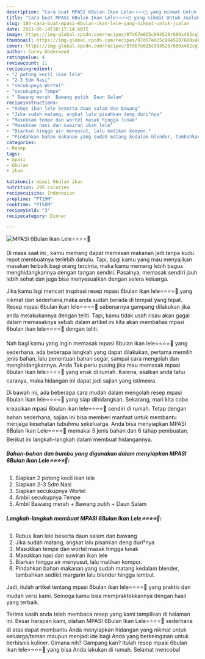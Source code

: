```yaml
---
description: "Cara buat MPASI 6Bulan Ikan Lele⭐⭐⭐⭐💙 yang nikmat Untuk Jualan"
title: "Cara buat MPASI 6Bulan Ikan Lele⭐⭐⭐⭐💙 yang nikmat Untuk Jualan"
slug: 184-cara-buat-mpasi-6bulan-ikan-lele-yang-nikmat-untuk-jualan
date: 2021-06-14T10:17:14.607Z
image: https://img-global.cpcdn.com/recipes/87d67e025c994520/680x482cq70/mpasi-6bulan-ikan-lele⭐⭐⭐⭐💙-foto-resep-utama.jpg
thumbnail: https://img-global.cpcdn.com/recipes/87d67e025c994520/680x482cq70/mpasi-6bulan-ikan-lele⭐⭐⭐⭐💙-foto-resep-utama.jpg
cover: https://img-global.cpcdn.com/recipes/87d67e025c994520/680x482cq70/mpasi-6bulan-ikan-lele⭐⭐⭐⭐💙-foto-resep-utama.jpg
author: Corey Underwood
ratingvalue: 4
reviewcount: 11
recipeingredient:
- "2 potong kecil ikan lele"
- "2-3 Sdm Nasi"
- "secukupnya Wortel"
- "secukupnya Tempe"
- " Bawang merah  Bawang putih  Daun Salam"
recipeinstructions:
- "Rebus ikan lele beserta daun salam dan bawang"
- "Jika sudah matang, angkat lalu pisahkan deng duri²nya"
- "Masukkan tempe dan wortel masak hingga lunak"
- "Masukkan nasi dan suwiran ikan lele"
- "Biarkan hingga air menyusut, lalu matikan kompor."
- "Pindahkan bahan makanan yang sudah matang kedalam blender, tambahkan sedikit margarin lalu blender hingga lembut."
categories:
- Resep
tags:
- mpasi
- 6bulan
- ikan

katakunci: mpasi 6bulan ikan 
nutrition: 295 calories
recipecuisine: Indonesian
preptime: "PT19M"
cooktime: "PT58M"
recipeyield: "3"
recipecategory: Dinner

---
```



![MPASI 6Bulan Ikan Lele⭐⭐⭐⭐💙](https://img-global.cpcdn.com/recipes/87d67e025c994520/680x482cq70/mpasi-6bulan-ikan-lele⭐⭐⭐⭐💙-foto-resep-utama.jpg)

Di masa  saat ini , kamu memang dapat memesan makanan jadi tanpa kudu repot membuatnya terlebih dahulu. Tapi, bagi kamu yang mau menyajikan masakan terbaik bagi orang tercinta, maka kamu memang lebih bagus menghidangkannya dengan tangan sendiri. Pasalnya, memasak sendiri jauh lebih sehat dan juga bisa menyesuaikan dengan selera keluarga.

Jika kamu lagi mencari inspirasi resep mpasi 6bulan ikan lele⭐⭐⭐⭐💙 yang nikmat dan sederhana,maka anda sudah berada di tempat yang tepat. Resep mpasi 6bulan ikan lele⭐⭐⭐⭐💙  sebenarnya gampang dilakukan jika anda melakukannya dengan teliti. Tapi, kamu tidak usah risau akan gagal dalam memasaknya 
sebab dalam artikel ini kita akan membahas mpasi 6bulan ikan lele⭐⭐⭐⭐💙 dengan teliti.  



Nah bagi kamu yang ingin memasak mpasi 6bulan ikan lele⭐⭐⭐⭐💙 yang sederhana, ada beberapa langkah yang dapat dilakukan, pertama memilih jenis bahan, lalu penentuan bahan segar, sampai cara mengolah dan menghidangkannya. Anda Tak perlu pusing jika mau memasak mpasi 6bulan ikan lele⭐⭐⭐⭐💙 yang enak di rumah. Karena, asalkan anda  tahu caranya, maka hidangan ini dapat jadi sajian yang istimewa.

Di bawah ini, ada beberapa cara mudah dalam mengolah resep mpasi 6bulan ikan lele⭐⭐⭐⭐💙 yang siap dihidangkan. Sekarang, mari kita coba kreasikan mpasi 6bulan ikan lele⭐⭐⭐⭐💙 sendiri di rumah. Tetap dengan bahan sederhana, sajian ini bisa memberi manfaat untuk membantu menjaga kesehatan tubuhmu sekeluarga. Anda bisa menyiapkan MPASI 6Bulan Ikan Lele⭐⭐⭐⭐💙 memakai 5 jenis bahan dan 6 tahap pembuatan. Berikut ini langkah-langkah dalam membuat hidangannya.

<!--inarticleads1-->

##### Bahan-bahan dan bumbu yang digunakan dalam menyiapkan MPASI 6Bulan Ikan Lele⭐⭐⭐⭐💙:

1. Siapkan 2 potong kecil ikan lele
1. Siapkan 2-3 Sdm Nasi
1. Siapkan secukupnya Wortel
1. Ambil secukupnya Tempe
1. Ambil  Bawang merah + Bawang putih + Daun Salam




<!--inarticleads2-->

##### Langkah-langkah membuat MPASI 6Bulan Ikan Lele⭐⭐⭐⭐💙:

1. Rebus ikan lele beserta daun salam dan bawang
1. Jika sudah matang, angkat lalu pisahkan deng duri²nya
1. Masukkan tempe dan wortel masak hingga lunak
1. Masukkan nasi dan suwiran ikan lele
1. Biarkan hingga air menyusut, lalu matikan kompor.
1. Pindahkan bahan makanan yang sudah matang kedalam blender, tambahkan sedikit margarin lalu blender hingga lembut.




Jadi, itulah artikel tentang  mpasi 6bulan ikan lele⭐⭐⭐⭐💙  yang praktis dan mudah versi kami. Semoga kamu bisa mempraktekkannya dengan hasil yang terbaik. 

Terima kasih anda telah membaca resep yang kami tampilkan di halaman ini. Besar harapan kami, olahan  MPASI 6Bulan Ikan Lele⭐⭐⭐⭐💙 sederhana di atas dapat membantu Anda menyiapkan hidangan yang nikmat untuk keluarga/teman maupun menjadi ide bagi Anda yang berkeinginan untuk berbisnis kuliner. Gimana nih? Gampang kan? Itulah resep mpasi 6bulan ikan lele⭐⭐⭐⭐💙 yang bisa Anda lakukan di rumah. Selamat mencoba!


